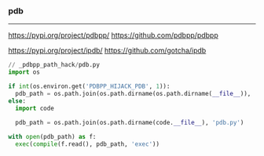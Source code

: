 ### pdb
---
https://pypi.org/project/pdbpp/
https://github.com/pdbpp/pdbpp


https://pypi.org/project/ipdb/
https://github.com/gotcha/ipdb

```py
// _pdbpp_path_hack/pdb.py
import os

if int(os.environ.get('PDBPP_HIJACK_PDB', 1)):
  pdb_path = os.path.join(os.path.dirname(os.path.dirname(__file__)), 'pdb.py')
else:
  import code
  
  pdb_path = os.path.join(os.path.dirname(code.__file__), 'pdb.py')

with open(pdb_path) as f:
  exec(compile(f.read(), pdb_path, 'exec'))

```

```
```

```py


```

